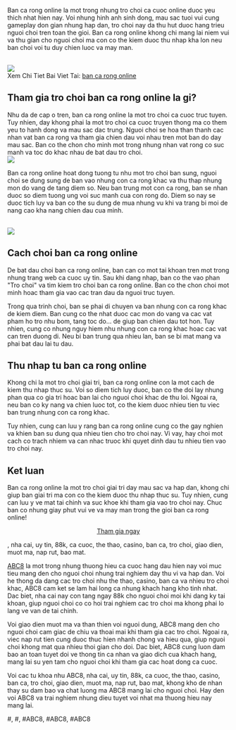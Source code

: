 <p>Ban ca rong online la mot trong nhung tro choi ca cuoc online duoc yeu thich nhat hien nay. Voi nhung hinh anh sinh dong, mau sac tuoi vui cung gameplay don gian nhung hap dan, tro choi nay da thu hut duoc hang trieu nguoi choi tren toan the gioi. Ban ca rong online khong chi mang lai niem vui va thu gian cho nguoi choi ma con co the kiem duoc thu nhap kha lon neu ban choi voi tu duy chien luoc va may man.</p><br><img src="https://abc81.net/wp-content/uploads/2025/04/Cach-Choi-Ban-Ca-Rong-Online.png"></br>
Xem Chi Tiet Bai Viet Tai: <a href="https://abc81.net/ban-ca-rong-online/">ban ca rong online</a><h2>Tham gia tro choi ban ca rong online la gi?</h2><p>Nhu da de cap o tren, ban ca rong online la mot tro choi ca cuoc truc tuyen. Tuy nhien, day khong phai la mot tro choi ca cuoc truyen thong ma co them yeu to hanh dong va mau sac dac trung. Nguoi choi se hoa than thanh cac nhan vat ban ca rong va tham gia chien dau voi nhau tren mot ban do day mau sac. Ban co the chon cho minh mot trong nhung nhan vat rong co suc manh va toc do khac nhau de bat dau tro choi.<br><img src="https://abc81.net/wp-content/uploads/2025/04/Ban-Ca-Rong-Online-Trai-Nghiem-Day-Hap-Dan-Va-Thu-Thach.png"></br><p>Ban ca rong online hoat dong tuong tu nhu mot tro choi ban sung, nguoi choi se dung sung de ban vao nhung con ca rong khac va thu thap nhung mon do vang de tang diem so. Neu ban trung mot con ca rong, ban se nhan duoc so diem tuong ung voi suc manh cua con rong do. Diem so nay se duoc tich luy va ban co the su dung de mua nhung vu khi va trang bi moi de nang cao kha nang chien dau cua minh.</p><br><img src="https://abc81.net/wp-content/uploads/2025/04/Ban-Ca-Rong-Online-La-Gi.png"></br><h2>Cach choi ban ca rong online</h2><p>De bat dau choi ban ca rong online, ban can co mot tai khoan tren mot trong nhung trang web ca cuoc uy tin. Sau khi dang nhap, ban co the vao phan "Tro choi" va tim kiem tro choi ban ca rong online. Ban co the chon choi mot minh hoac tham gia vao cac tran dau da nguoi truc tuyen.<p>Trong qua trinh choi, ban se phai di chuyen va ban nhung con ca rong khac de kiem diem. Ban cung co the nhat duoc cac mon do vang va cac vat pham ho tro nhu bom, tang toc do... de giup ban chien dau tot hon. Tuy nhien, cung co nhung nguy hiem nhu nhung con ca rong khac hoac cac vat can tren duong di. Neu bi ban trung qua nhieu lan, ban se bi mat mang va phai bat dau lai tu dau.</p><h2>Thu nhap tu ban ca rong online</h2><p>Khong chi la mot tro choi giai tri, ban ca rong online con la mot cach de kiem thu nhap thuc su. Voi so diem tich luy duoc, ban co the doi lay nhung phan qua co gia tri hoac ban lai cho nguoi choi khac de thu loi. Ngoai ra, neu ban co ky nang va chien luoc tot, co the kiem duoc nhieu tien tu viec ban trung nhung con ca rong khac.<p>Tuy nhien, cung can luu y rang ban ca rong online cung co the gay nghien va khien ban su dung qua nhieu tien cho tro choi nay. Vi vay, hay choi mot cach co trach nhiem va can nhac truoc khi quyet dinh dau tu nhieu tien vao tro choi nay.</p><h2>Ket luan</h2><p>Ban ca rong online la mot tro choi giai tri day mau sac va hap dan, khong chi giup ban giai tri ma con co the kiem duoc thu nhap thuc su. Tuy nhien, cung can luu y ve mat tai chinh va suc khoe khi tham gia vao tro choi nay. Chuc ban co nhung giay phut vui ve va may man trong the gioi ban ca rong online!</p><p align="center"><a class="btn" href="#">Tham gia ngay</a></p><p>, nha cai, uy tin, 88k, ca cuoc, the thao, casino, ban ca, tro choi, giao dien, muot ma, nap rut, bao mat.

<a href="https://abc81.net/">ABC8</a> la mot trong nhung thuong hieu ca cuoc hang dau hien nay voi muc tieu mang den cho nguoi choi nhung trai nghiem day thu vi va hap dan. Voi he thong da dang cac tro choi nhu the thao, casino, ban ca va nhieu tro choi khac, ABC8 cam ket se lam hai long ca nhung khach hang kho tinh nhat. Dac biet, nha cai nay con tang ngay 88k cho nguoi choi moi khi dang ky tai khoan, giup nguoi choi co co hoi trai nghiem cac tro choi ma khong phai lo lang ve van de tai chinh.

Voi giao dien muot ma va than thien voi nguoi dung, ABC8 mang den cho nguoi choi cam giac de chiu va thoai mai khi tham gia cac tro choi. Ngoai ra, viec nap rut tien cung duoc thuc hien nhanh chong va hieu qua, giup nguoi choi khong mat qua nhieu thoi gian cho doi. Dac biet, ABC8 cung luon dam bao an toan tuyet doi ve thong tin ca nhan va giao dich cua khach hang, mang lai su yen tam cho nguoi choi khi tham gia cac hoat dong ca cuoc.

Voi cac tu khoa nhu ABC8, nha cai, uy tin, 88k, ca cuoc, the thao, casino, ban ca, tro choi, giao dien, muot ma, nap rut, bao mat, khong kho de nhan thay su dam bao va chat luong ma ABC8 mang lai cho nguoi choi. Hay den voi ABC8 va trai nghiem nhung dieu tuyet voi nhat ma thuong hieu nay mang lai.</p>
#, #, #ABC8, #ABC8, #ABC8
